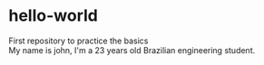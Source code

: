 # hello-world
First repository to practice the basics      
My name is john, I'm a 23 years old Brazilian engineering student.
